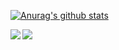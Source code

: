 [![Anurag's github stats](https://github-readme-stats.vercel.app/api?username=big-Zack&show_icons=true&theme=dracula)](https://github.com/big-Zack/coding)

<a href="https://github.com/big-Zack/coding">
    <img align="left" src="https://github-readme-stats.vercel.app/api/top-langs/?username=big-Zack" />
</a>
<a href="https://github.com/big-Zack/coding">
    <img align="left" src="https://github-readme-stats.vercel.app/api/pin/?username=big-Zack&repo=coding" />
</a>










